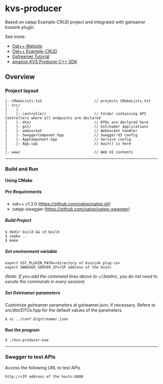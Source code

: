 # kvs-producer

Based on oatpp Example-CRUD project and integrated with gstreamer kvssink plugin.

See more:

- [Oat++ Website](https://oatpp.io/)
- [Oat++ Example-CRUD](https://oatpp.io/examples/crud/#example-crud)
- [Gstreamer Tutorial](https://gstreamer.freedesktop.org/documentation/tutorials/basic/concepts.html?gi-language=c#basic-tutorial-2-gstreamer-concepts)
- [amazon KVS Producer C++ SDK](https://docs.aws.amazon.com/kinesisvideostreams/latest/dg/producer-sdk-cpp.html)

## Overview

### Project layout

```
|- CMakeLists.txt                        // projects CMakeLists.txt
|- src/
|    |
|    |- controller/                      // Folder containing API Controllers where all endpoints are declared
|    |- dto/                             // DTOs are declared here
|    |- gst/                             // Gstreamer applications
|    |- websocket                        // WebSocket handler
|    |- SwaggerComponet.hpp              // Swagger-UI config
|    |- AppComponent.hpp                 // Service config
|    |- App.cpp                          // main() is here
|
|- www/                                  // Web UI contents
```

---

### Build and Run

#### Using CMake

##### Pre Requirements
- oat++ v1.3.0 (https://github.com/oatpp/oatpp.git)
- oatpp-swagger (https://github.com/oatpp/oatpp-swagger)
##### Build Project
```
$ mkdir build && cd build
$ cmake ..
$ make
```
##### Set environment variable
```
export GST_PLUGIN_PATH=<directory of kvssink plug-in>
export SWAGGER_SERVER_IP=<IP address of the host>
```
(*Note: If you add the command lines above to ~/.bashrc, you do not need to excute the commands in every session*)
##### Set Gstreamer parameters
Customize gstreamer parameters at gstreamer.json, if necessary. Refere to src/dto/DTOs.hpp for the default values of the parameters. 
```
$ vi ../conf.d/gstreamer.json
```
#### Run the program
```
$ ./kvs-producer-exe
```
---
### Swagger to test APIs
Access the following URL to test APIs
```
http://<IP address of the host>:8080
```
